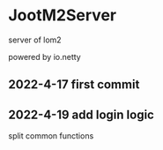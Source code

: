 # JootM2Server
server of lom2

powered by io.netty

## 2022-4-17 first commit

## 2022-4-19 add login logic

split common functions